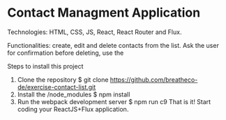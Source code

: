 # Contact Managment Application 

Technologies: HTML, CSS, JS, React, React Router and Flux.

Functionalities:
create, edit and delete contacts from the list.
Ask the user for confirmation before deleting, use the 


Steps to install this project
1. Clone the repository
$ git clone https://github.com/breatheco-de/exercise-contact-list.git
2. Install the /node_modules
$ npm install
3. Run the webpack development server
$ npm run c9
That is it! Start coding your ReactJS+Flux application.
